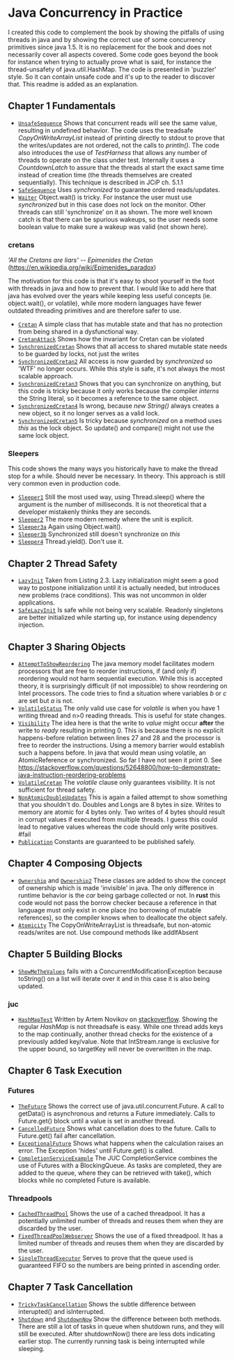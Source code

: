 # Java Concurrency in Practice
I created this code to complement the book by showing the pitfalls of using threads in java and by showing the correct use of some concurrency primitives since java 1.5. It is no replacement for the book and does not necessarily cover all aspects covered. Some code goes beyond the book for instance when trying to actually prove what is said, for instance the thread-unsafety of java.util.HashMap.
The code is presented in 'puzzler' style. So it can contain unsafe code and it's up to the reader to discover that. This readme is added as an explanation.

## Chapter 1 Fundamentals
- [`UnsafeSequence`](src/chapter1/UnsafeSequence.java) Shows that concurrent reads will see the same value, resulting in undefined behavior. The code uses the treadsafe _CopyOnWriteArrayList_ instead of printing directly to stdout to prove that the writes/updates are not ordered, not the calls to _println()_. The code also introduces the use of _TestHarness_ that allows any number of threads to operate on the class under test. Internally it uses a _CountdownLatch_ to assure that the threads al start the exact same time instead of creation time (the threads themselves are created sequentially). This technique is described in JCiP ch. 5.1.1
- [`SafeSequence`](src/chapter1/SafeSequence.java) Uses *synchronized* to guarantee ordered reads/updates.
- [`Waiter`](src/chapter1/Waiter.java) Object.wait() is tricky. For instance the user must use _synchronized_ but in this case does not lock on the monitor. Other threads can still 'synchronize' on it as shown. The more well known catch is that there can be spurious wakeups, so the user needs some boolean value to make sure a wakeup was valid (not shown here).

### cretans
_'All the Cretans are liars'_  -- <cite>Epimenides the Cretan</cite>
 (https://en.wikipedia.org/wiki/Epimenides_paradox)

The motivation for this code is that it's easy to shoot yourself in the foot with threads in java and how to prevent that. I would like to add here that java has evolved over the years while keeping less useful concepts (ie. object.wait(), or volatile), while more modern languages have fewer outdated threading primitives and are therefore safer to use.

- [`Cretan`](src/chapter1/cretans/Cretan.java) A simple class that has mutable state and that has no protection from being shared in a dysfunctional way.
- [`CretanAttack`](src/chapter1/cretans/CretanAttack.java) Shows how the invariant for Cretan can be violated
- [`SynchronizedCretan`](src/chapter1/cretans/SynchronizedCretan.java) Shows that all access to shared mutable state needs to be guarded by locks, not just the writes
- [`SynchronizedCretan2`](src/chapter1/cretans/SynchronizedCretan2.java) All access is now guarded by _synchronized_ so 'WTF' no longer occurs. While this style is safe, it's not always the most scalable approach.
- [`SynchronizedCretan3`](src/chapter1/cretans/SynchronizedCretan3.java) Shows that you can synchronize on anything, but this code is tricky because it only works because the compiler *interns* the String literal, so it becomes a reference to the same object.
- [`SynchronizedCretan4`](src/chapter1/cretans/SynchronizedCretan4.java) Is wrong, because *new String()* always creates a new object, so it no longer serves as a valid lock.
- [`SynchronizedCretan5`](src/chapter1/cretans/SynchronizedCretan5.java) Is tricky because _synchronized_ on a method uses _this_ as the lock object. So update() and compare() might not use the same lock object.

### Sleepers
This code shows the many ways you historically have to make the thread stop for a while. Should never be necessary. In theory. This approach is still very common even in production code.
* [`Sleeper1`](src/chapter1/sleepers/Sleeper1.java) Still the most used way, using Thread.sleep() where the argument is the number of milliseconds. It is not theoretical that a developer mistakenly thinks they are seconds.
* [`Sleeper2`](src/chapter1/sleepers/Sleeper2.java) The more modern remedy where the unit is explicit. 
* [`Sleeper3a`](src/chapter1/sleepers/Sleeper3a.java) Again using Object.wait().
* [`Sleeper3b`](src/chapter1/sleepers/Sleeper3b.java) Synchronized still doesn't synchronize on _this_
* [`Sleeper4`](src/chapter1/sleepers/Sleeper4.java) Thread.yield(). Don't use it.


## Chapter 2 Thread Safety
- [`LazyInit`](src/chapter2/LazyInit.java) Taken from Listing 2.3. Lazy initialization might seem a good way to postpone initialization until it is actually needed, but introduces new problems (race conditions). This was not uncommon in older applications. 
- [`SafeLazyInit`](src/chapter2/SafeLazyInit.java) Is safe while not being very scalable. Readonly singletons are better initialized while starting up, for instance using dependency injection.

## Chapter 3 Sharing Objects
- [`AttemptToShowReordering`](src/chapter3/AttemptToShowReordering.java) The java memory model facilitates modern processors that are free to reorder instructions, if (and only if) reordering would not harm sequential execution. While this is accepted theory, it is surprisingly difficult (if not impossible) to show reordering on Intel processors. The code tries to find a situation where variables _b_ or _c_ are set but _a_ is not.
- [`VolatileStatus`](src/chapter3/VolatileStatus.java) The only valid use case for _volatile_ is when you have 1 writing thread and n>0 reading threads. This is useful for state changes.
- [`Visibility`](src/chapter3/Visibility.java) The idea here is that the write to _value_ might occur **after** the write to _ready_ resulting in printing 0. This is because there is no explicit happens-before relation between lines 27 and 28 and the processor is free to reorder the instructions. Using a memory barrier would establish such a happens before. In java that would mean using volatile, an AtomicReference or synchronized. So far I have not seen it print 0. See https://stackoverflow.com/questions/52648800/how-to-demonstrate-java-instruction-reordering-problems
- [`VolatileCretan`](src/chapter3/VolatileCretan.java) The _volatile_ clause only guarantees visibility. It is not sufficient for thread safety.
- [`NonAtomicDoubleUpdates`](src/chapter3/NonAtomicDoubleUpdates.java) This is again a failed attempt to show something that you shouldn't do. Doubles and Longs are 8 bytes in size. Writes to memory are atomic for 4 bytes only. Two writes of 4 bytes should result in corrupt values if executed from multiple threads. I guess this could lead to negative values whereas the code should only write positives. #fail
- [`Publication`](src/chapter3/Publication.java) Constants are guaranteed to be published safely.

## Chapter 4 Composing Objects
- [`Ownership`](src/chapter4/Ownership.java) and [`Ownership2`](src/chapter4/Ownership2.java) These classes are added to show the concept of ownership which is made 'invisible' in java. The only difference in runtime behavior is the _car_ being garbage collected or not. In **rust** this code would not pass the borrow checker because a reference in that language must only exist in one place (no borrowing of mutable references), so the compiler knows when to deallocate the object safely.
- [`Atomicity`](src/chapter4/Atomicity.java) The CopyOnWriteArrayList is threadsafe, but non-atomic reads/writes are not. Use compound methods like addIfAbsent

## Chapter 5 Building Blocks
- [`ShowMeTheValues`](src/chapter5/ShowMeTheValues.java) fails with a ConcurrentModificationException because toString() on a list will iterate over it and in this case it is also being updated.
### juc
- [`HashMapTest`](src/chapter5/juc/HashMapTest.java) Written by Artem Novikov on [stackoverflow](https://stackoverflow.com/questions/18542037/how-to-prove-that-hashmap-in-java-is-not-thread-safe). Showing the regular _HashMap_ is not threadsafe is easy. While one thread adds keys to the map continually, another thread checks for the existence of a previously added key/value. Note that IntStream.range is exclusive for the upper bound, so targetKey will never be overwritten in the map.

## Chapter 6 Task Execution

### Futures
- [`TheFuture`](src/chapter6/futures/TheFuture.java) Shows the correct use of java.util.concurrent.Future. A call to getData() is asynchronous and returns a Future immediately. Calls to Future.get() block until a value is set in another thread.
- [`CancelledFuture`](src/chapter6/futures/CancelledFuture.java) Shows what cancellation does to the future. Calls to Future.get() fail after cancellation.
- [`ExceptionalFuture`](src/chapter6/futures/ExceptionalFuture.java) Shows what happens when the calculation raises an error. The Exception 'hides' until Future.get() is called.
- [`CompletionServiceExample`](src/chapter6/futures/CompletionServiceExample.java) The JUC CompletionService combines the use of Futures with a BlockingQueue. As tasks are completed, they are added to the queue, where they can be retrieved with take(), which blocks while no completed Future is available. 

### Threadpools
- [`CachedThreadPool`](src/chapter6/threadpools/CachedThreadPool.java) Shows the use of a cached threadpool. It has a potentially unlimited number of threads and reuses them when they are discarded by the user.
- [`FixedThreadPoolWebserver`](src/chapter6/threadpools/FixedThreadPoolWebserver.java) Shows the use of a fixed threadpool. It has a limited number of threads and reuses them when they are discarded by the user.
- [`SingleThreadExecutor`](src/chapter6/threadpools/SingleThreadExecutor.java) Serves to prove that the queue used is guaranteed FIFO so the numbers are being printed in ascending order.

## Chapter 7 Task Cancellation
- [`TrickyTaskCancellation`](src/chapter7/TrickyTaskCancellation.java) Shows the subtle difference between interupted() and isInterrupted.
- [`Shutdown`](src/chapter7/Shutdown.java) and [`ShutdownNow`](src/chapter7/ShutdownNow.java) Show the difference between both methods. There are still a lot of tasks in queue when shutdown runs, and they will still be executed. After shutdownNow() there are less dots indicating earlier stop. The currently running task is being interrupted while sleeping.
